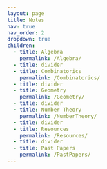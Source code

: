 ```yaml
---
layout: page
title: Notes
nav: true
nav_order: 2
dropdown: true
children:
  - title: Algebra
    permalink: /Algebra/
  - title: divider
  - title: Combinatorics
    permalink: /Combinatorics/
  - title: divider
  - title: Geometry
    permalink: /Geometry/
  - title: divider
  - title: Number Theory
    permalink: /NumberTheory/
  - title: divider
  - title: Resources
    permalink: /Resources/
  - title: divider
  - title: Past Papers
    permalink: /PastPapers/
---
```

